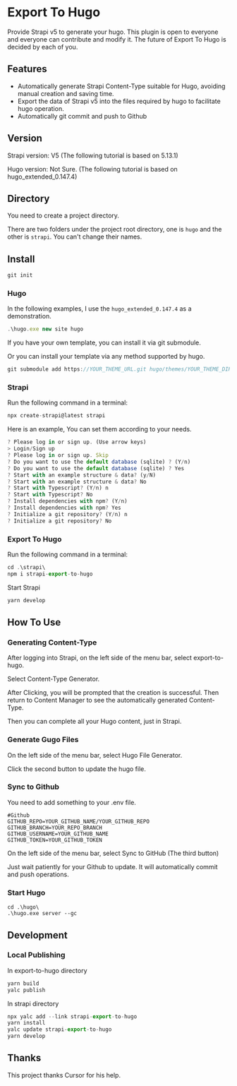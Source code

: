 # Export To Hugo

Provide Strapi v5 to generate your hugo. This plugin is open to everyone and everyone can contribute and modify it. The future of Export To Hugo is decided by each of you.

## Features

- Automatically generate Strapi Content-Type suitable for Hugo, avoiding manual creation and saving time.
- Export the data of Strapi v5 into the files required by hugo to facilitate hugo operation.
- Automatically git commit and push to Github

## Version

Strapi version: V5 (The following tutorial is based on 5.13.1)

Hugo version: Not Sure. (The following tutorial is based on hugo_extended_0.147.4)

## Directory

You need to create a project directory.

There are two folders under the project root directory, one is `hugo` and the other is `strapi`. You can't change their names.

## Install

```javascript
git init
```

### Hugo

In the following examples, I use the `hugo_extended_0.147.4` as a demonstration.

```javascript
.\hugo.exe new site hugo
```

If you have your own template, you can install it via git submodule.

Or you can install your template via any method supported by hugo.

```javascript
git submodule add https://YOUR_THEME_URL.git hugo/themes/YOUR_THEME_DIRECTORY
```

### Strapi

Run the following command in a terminal:

```javascript
npx create-strapi@latest strapi
```

Here is an example, You can set them according to your needs.

```javascript
? Please log in or sign up. (Use arrow keys)
> Login/Sign up
? Please log in or sign up. Skip
? Do you want to use the default database (sqlite) ? (Y/n)
? Do you want to use the default database (sqlite) ? Yes
? Start with an example structure & data? (y/N)
? Start with an example structure & data? No
? Start with Typescript? (Y/n) n
? Start with Typescript? No
? Install dependencies with npm? (Y/n)
? Install dependencies with npm? Yes
? Initialize a git repository? (Y/n) n
? Initialize a git repository? No

```

### Export To Hugo

Run the following command in a terminal:

```javascript
cd .\strapi\
npm i strapi-export-to-hugo
```

Start Strapi

```javascript
yarn develop
```

## How To Use

### Generating Content-Type

After logging into Strapi, on the left side of the menu bar, select export-to-hugo.

Select Content-Type Generator.

After Clicking, you will be prompted that the creation is successful. Then return to Content Manager to see the automatically generated Content-Type.

Then you can complete all your Hugo content, just in Strapi.

### Generate Gugo Files

On the left side of the menu bar, select Hugo File Generator.

Click the second button to update the hugo file.

### Sync to Github

You need to add something to your .env file.

```
#Github
GITHUB_REPO=YOUR_GITHUB_NAME/YOUR_GITHUB_REPO
GITHUB_BRANCH=YOUR_REPO_BRANCH
GITHUB_USERNAME=YOUR_GITHUB_NAME
GITHUB_TOKEN=YOUR_GITHUB_TOKEN
```

On the left side of the menu bar, select Sync to GitHub (The third button)

Just wait patiently for your Github to update. It will automatically commit and push operations.

### Start Hugo

```
cd .\hugo\
.\hugo.exe server --gc
```

## Development

### Local Publishing

In export-to-hugo directory

```javascript
yarn build
yalc publish
```

In strapi directory

```javascript
npx yalc add --link strapi-export-to-hugo
yarn install
yalc update strapi-export-to-hugo
yarn develop
```

## Thanks

This project thanks Cursor for his help.
